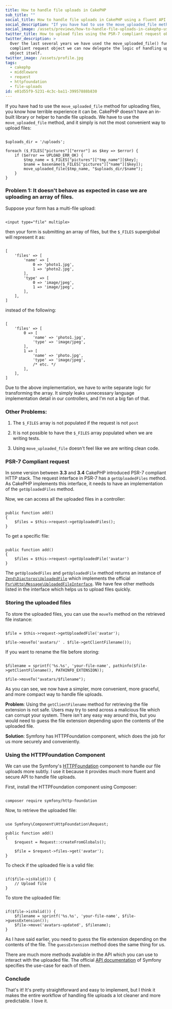 ```yaml
---
title: How to handle file uploads in CakePHP
sub_title: ""
social_title: How to handle file uploads in CakePHP using a fluent API
social_description: "If you have had to use the move_uploaded_file method for uploading files, you know how terrible experience it can be. CakePHP doesn't have an in-built library or helper to handle file uploads. We have to use the move_uploaded_file method and it simply is not the most convenient way for uploading files..."
social_image: /assets/previews/how-to-handle-file-uploads-in-cakephp-using-a-fluent-api.png
twitter_title: How to upload files using the PSR-7 compliant request object in CakePHP
twitter_description: >
  Over the last several years we have used the move_uploaded_file() function. With the new PSR-7
  compliant request object we can now delegate the logic of handling uploaded files to the request
  object itself.
twitter_image: /assets/profile.jpg
tags:
  - cakephp
  - middleware
  - request
  - httpfoundation
  - file-uploads
id: e01d55f9-5231-4c3c-ba11-39957888b830
---
```

If you have had to use the <code class="language-markdown">move_uploaded_file</code> method for uploading files, you know how terrible experience it can be. CakePHP doesn't have an in-built library or helper to handle file uploads. We have to use the <code class="language-markdown">move_uploaded_file</code> method, and it simply is not the most convenient way to upload files:

~~~.language-php

$uploads_dir = '/uploads';

foreach ($_FILES["pictures"]["error"] as $key => $error) {
    if ($error == UPLOAD_ERR_OK) {
        $tmp_name = $_FILES["pictures"]["tmp_name"][$key];
        $name = basename($_FILES["pictures"]["name"][$key]);
        move_uploaded_file($tmp_name, "$uploads_dir/$name");
    }
}
~~~

### Problem 1: It doesn't behave as expected in case we are uploading an array of files.

Suppose your form has a multi-file upload:

~~~.language-html

<input type="file" multiple>
~~~

then your form is submitting an array of files, but the <code class="language-markdown">$_FILES</code> superglobal will represent it as:

~~~.language-php

[
    'files' => [
        'name' => [
            0 => 'photo1.jpg',
            1 => 'photo2.jpg',
        ],
        'type' => [
            0 => 'image/jpeg',
            1 => 'image/jpeg',
        ],
    ],
]
~~~

instead of the following:

~~~.language-php

[
    'files' => [
        0 => [
            'name' => 'photo1.jpg',
            'type' => 'image/jpeg',
        ],
        1 => [
            'name' => 'photo.jpg',
            'type' => 'image/jpeg',
            /* etc. */
        ],
    ],
]
~~~

Due to the above implementation, we have to write separate logic for transforming the array. It simply leaks unnecessary language implementation detail in our controllers, and I'm not a big fan of that.

### Other Problems: 

1. The <code class="language-markdown">$_FILES</code> array is not populated if the request is not <code class="language-markdown">post</code>

2. It is not possible to have the <code class="language-markdown">$_FILES</code> array populated when we are writing tests.

3.  Using <code class="language-markdown">move_uploaded_file</code> doesn't feel like we are writing clean code.

### PSR-7 Compliant request

In some version between **3.3** and **3.4** CakePHP introduced PSR-7 compliant HTTP stack. The request interface in PSR-7 has a <code class="language-markdown">getUploadedFiles</code> method. As CakePHP implements this interface, it needs to have an implementation of the <code class="language-markdown">getUploadedFiles</code> method.

Now, we can access all the uploaded files in a controller:

~~~.language-php

public function add()
{
    $files = $this->request->getUploadedFiles();
}
~~~

To get a specific file:

~~~.language-php

public function add()
{
    $files = $this->request->getUploadedFile('avatar')
}
~~~

The <code class="language-markdown">getUploadedFiles</code> and <code class="language-markdown">getUploadedFile</code> method returns an instance of [<code class="language-markdown">Zend\Diactoros\UploadedFile</code>](https://zendframework.github.io/zend-diactoros/api/#uploadedfile) which implements the official [<code class="language-markdown">Psr\Http\Message\UploadedFileInterface</code>](http://www.php-fig.org/psr/psr-7/#36-psrhttpmessageuploadedfileinterface). We have few other methods listed in the interface which helps us to upload files quickly.

### Storing the uploaded files

To store the uploaded files, you can use the <code class="language-markdown">moveTo</code> method on the retrieved file instance:

~~~.language-php

$file = $this->request->getUploadedFile('avatar');

$file->moveTo('avatars/' . $file->getClientFilename());
~~~

If you want to rename the file before storing:

~~~.language-php

$filename = sprintf('%s.%s', 'your-file-name', pathinfo($file->getClientFilename(), PATHINFO_EXTENSION));

$file->moveTo("avatars/$filename");
~~~

As you can see, we now have a simpler, more convenient, more graceful, and more compact way to handle file uploads.

**Problem**: Using the <code class="language-markdown">getClientFilename</code> method for retrieving the file extension is not safe. Users may try to send across a malicious file which can corrupt your system. There isn't any easy way around this, but you would need to guess the file extension depending upon the contents of the uploaded file.

**Solution**: Symfony has HTTPFoundation component, which does the job for us more securely and conveniently.

### Using the HTTPFoundation Component

We can use the Symfony's [HTTPFoundation](https://symfony.com/doc/current/components/http_foundation.html) component to handle our file uploads more subtly. I use it because it provides much more fluent and secure API to handle file uploads.

First, install the HTTPFoundation component using Composer:

~~~.language-bash

composer require symfony/http-foundation
~~~

Now, to retrieve the uploaded file:

~~~.language-php

use Symfony\Component\HttpFoundation\Request;

public function add()
{
    $request = Request::createFromGlobals();
    
    $file = $request->files->get('avatar');
}
~~~

To check if the uploaded file is a valid file:

~~~.language-php

if($file->isValid()) {
	// Upload file
}
~~~

To store the uploaded file:

~~~.language-php

if($file->isValid()) {
    $filename = sprintf('%s.%s', 'your-file-name', $file->guessExtension());
    $file->move('avatars-updated', $filename);
}
~~~

As I have said earlier, you need to guess the file extension depending on the contents of the file. The <code class="language-markdown">guessExtension</code> method does the same thing for us.

There are much more methods available in the API which you can use to interact with the uploaded file. The official [API documentation](http://api.symfony.com/3.0/Symfony/Component/HttpFoundation/File/UploadedFile.html#method_guessExtension) of Symfony specifies the use-case for each of them.

### Conclude

That's it! It's pretty straightforward and easy to implement, but I think it makes the entire workflow of handling file uploads a lot cleaner and more predictable. I love it.